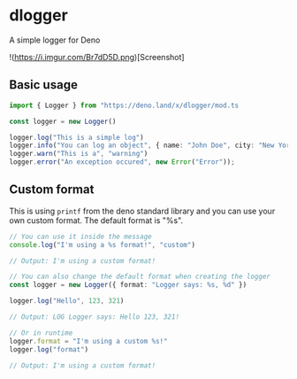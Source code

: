 # dlogger
A simple logger for Deno

!(https://i.imgur.com/Br7dD5D.png)[Screenshot]

## Basic usage

```ts
import { Logger } from "https://deno.land/x/dlogger/mod.ts

const logger = new Logger()

logger.log("This is a simple log")
logger.info("You can log an object", { name: "John Doe", city: "New York" });
logger.warn("This is a", "warning")
logger.error("An exception occured", new Error("Error"));
```

## Custom format
This is using `printf` from the deno standard library and you can use your own custom format.
The default format is "%s".

```ts
// You can use it inside the message
console.log("I'm using a %s format!", "custom")

// Output: I'm using a custom format!
```

```ts
// You can also change the default format when creating the logger
const logger = new Logger({ format: "Logger says: %s, %d" })

logger.log("Hello", 123, 321)

// Output: LOG Logger says: Hello 123, 321!

// Or in runtime
logger.format = "I'm using a custom %s!"
logger.log("format")

// Output: I'm using a custom format!
```

